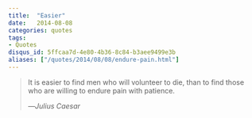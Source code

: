 ```yaml
---
title:  "Easier"
date:   2014-08-08
categories: quotes
tags:
- Quotes
disqus_id: 5ffcaa7d-4e80-4b36-8c84-b3aee9499e3b
aliases: ["/quotes/2014/08/08/endure-pain.html"]
---
```


<div class="pa4">
  <blockquote class="athelas ml0 mt0 pl4 black-90">
    <p class="f5 f4-m f3-l lh-copy measure mt0">
      It is easier to find men who will volunteer to die, than to find those who are willing to endure pain with patience.
    </p>
    <cite class="f6 ttu tracked fs-normal">―Julius Caesar</cite>
  </blockquote>
</div>
